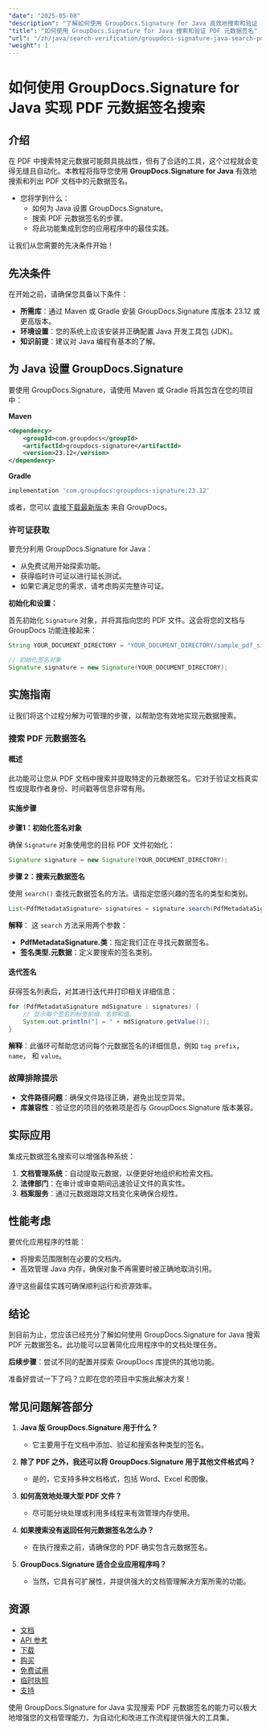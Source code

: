 ```yaml
---
"date": "2025-05-08"
"description": "了解如何使用 GroupDocs.Signature for Java 高效地搜索和验证 PDF 文档中的元数据签名。遵循我们的分步指南，简化文档管理。"
"title": "如何使用 GroupDocs.Signature for Java 搜索和验证 PDF 元数据签名"
"url": "/zh/java/search-verification/groupdocs-signature-java-search-pdf-metadata-signatures/"
"weight": 1
---
```


# 如何使用 GroupDocs.Signature for Java 实现 PDF 元数据签名搜索

## 介绍

在 PDF 中搜索特定元数据可能颇具挑战性，但有了合适的工具，这个过程就会变得无缝且自动化。本教程将指导您使用 **GroupDocs.Signature for Java** 有效地搜索和列出 PDF 文档中的元数据签名。

- 您将学到什么：
  - 如何为 Java 设置 GroupDocs.Signature。
  - 搜索 PDF 元数据签名的步骤。
  - 将此功能集成到您的应用程序中的最佳实践。

让我们从您需要的先决条件开始！

## 先决条件

在开始之前，请确保您具备以下条件：

- **所需库**：通过 Maven 或 Gradle 安装 GroupDocs.Signature 库版本 23.12 或更高版本。
- **环境设置**：您的系统上应该安装并正确配置 Java 开发工具包 (JDK)。
- **知识前提**：建议对 Java 编程有基本的了解。

## 为 Java 设置 GroupDocs.Signature

要使用 GroupDocs.Signature，请使用 Maven 或 Gradle 将其包含在您的项目中：

**Maven**
```xml
<dependency>
    <groupId>com.groupdocs</groupId>
    <artifactId>groupdocs-signature</artifactId>
    <version>23.12</version>
</dependency>
```

**Gradle**
```gradle
implementation 'com.groupdocs:groupdocs-signature:23.12'
```

或者，您可以 [直接下载最新版本](https://releases.groupdocs.com/signature/java/) 来自 GroupDocs。

### 许可证获取

要充分利用 GroupDocs.Signature for Java：
- 从免费试用开始探索功能。
- 获得临时许可证以进行延长测试。
- 如果它满足您的需求，请考虑购买完整许可证。

**初始化和设置：**

首先初始化 `Signature` 对象，并将其指向您的 PDF 文件。这会将您的文档与 GroupDocs 功能连接起来：

```java
String YOUR_DOCUMENT_DIRECTORY = "YOUR_DOCUMENT_DIRECTORY/sample_pdf_signed_metadata.pdf"; // 替换为您的文件路径

// 初始化签名对象
Signature signature = new Signature(YOUR_DOCUMENT_DIRECTORY);
```

## 实施指南

让我们将这个过程分解为可管理的步骤，以帮助您有效地实现元数据搜索。

### 搜索 PDF 元数据签名

#### 概述

此功能可让您从 PDF 文档中搜索并提取特定的元数据签名。它对于验证文档真实性或提取作者身份、时间戳等信息非常有用。

#### 实施步骤

**步骤1：初始化签名对象**

确保 `Signature` 对象使用您的目标 PDF 文件初始化：

```java
Signature signature = new Signature(YOUR_DOCUMENT_DIRECTORY);
```

**步骤 2：搜索元数据签名**

使用 `search()` 查找元数据签名的方法。请指定您感兴趣的签名的类型和类别。

```java
List<PdfMetadataSignature> signatures = signature.search(PdfMetadataSignature.class, SignatureType.Metadata);
```

**解释**： 这 `search` 方法采用两个参数：
- **PdfMetadataSignature.类**：指定我们正在寻找元数据签名。
- **签名类型.元数据**：定义要搜索的签名类别。

#### 迭代签名

获得签名列表后，对其进行迭代并打印相关详细信息：

```java
for (PdfMetadataSignature mdSignature : signatures) {
    // 显示每个签名的标签前缀、名称和值。
    System.out.println("] = " + mdSignature.getValue());
}
```

**解释**：此循环可帮助您访问每个元数据签名的详细信息，例如 `tag prefix`， `name`， 和 `value`。

### 故障排除提示

- **文件路径问题**：确保文件路径正确，避免出现空异常。
- **库兼容性**：验证您的项目的依赖项是否与 GroupDocs.Signature 版本兼容。

## 实际应用

集成元数据签名搜索可以增强各种系统：

1. **文档管理系统**：自动提取元数据，以便更好地组织和检索文档。
2. **法律部门**：在审计或审查期间迅速验证文件的真实性。
3. **档案服务**：通过元数据跟踪文档变化来确保合规性。

## 性能考虑

要优化应用程序的性能：
- 将搜索范围限制在必要的文档内。
- 高效管理 Java 内存，确保对象不再需要时被正确地取消引用。

遵守这些最佳实践可确保顺利运行和资源效率。

## 结论

到目前为止，您应该已经充分了解如何使用 GroupDocs.Signature for Java 搜索 PDF 元数据签名。此功能可以显著简化应用程序中的文档处理任务。

**后续步骤**：尝试不同的配置并探索 GroupDocs 库提供的其他功能。

准备好尝试一下了吗？立即在您的项目中实施此解决方案！

## 常见问题解答部分

1. **Java 版 GroupDocs.Signature 用于什么？**
   - 它主要用于在文档中添加、验证和搜索各种类型的签名。

2. **除了 PDF 之外，我还可以将 GroupDocs.Signature 用于其他文件格式吗？**
   - 是的，它支持多种文档格式，包括 Word、Excel 和图像。

3. **如何高效地处理大型 PDF 文件？**
   - 尽可能分块处理或利用多线程来有效管理内存使用。

4. **如果搜索没有返回任何元数据签名怎么办？**
   - 在执行搜索之前，请确保您的 PDF 确实包含元数据签名。

5. **GroupDocs.Signature 适合企业应用程序吗？**
   - 当然，它具有可扩展性，并提供强大的文档管理解决方案所需的功能。

## 资源
- [文档](https://docs.groupdocs.com/signature/java/)
- [API 参考](https://reference.groupdocs.com/signature/java/)
- [下载](https://releases.groupdocs.com/signature/java/)
- [购买](https://purchase.groupdocs.com/buy)
- [免费试用](https://releases.groupdocs.com/signature/java/)
- [临时执照](https://purchase.groupdocs.com/temporary-license/)
- [支持](https://forum.groupdocs.com/c/signature/)

使用 GroupDocs.Signature for Java 实现搜索 PDF 元数据签名的能力可以极大地增强您的文档管理能力，为自动化和改进工作流程提供强大的工具集。